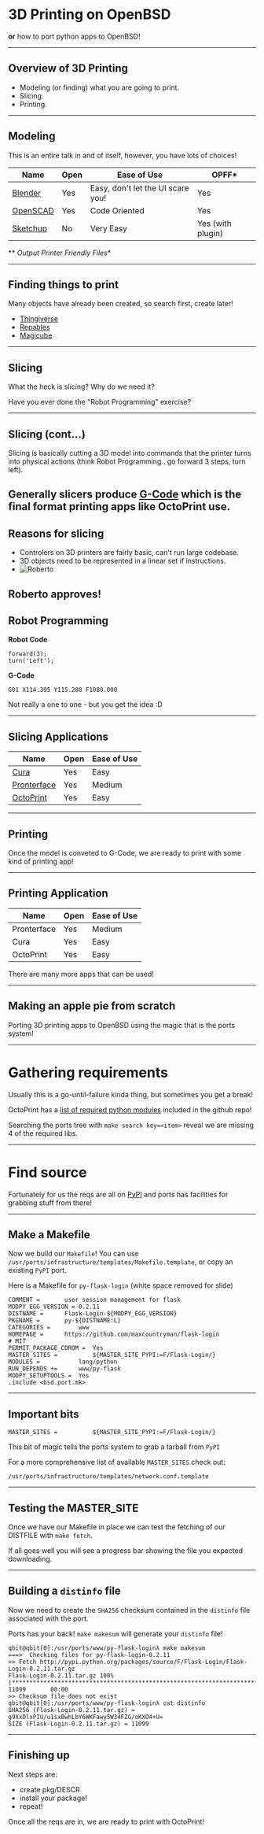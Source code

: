 # 3D Printing on OpenBSD

**or** how to port python apps to OpenBSD!

---

## Overview of 3D Printing

  - Modeling (or finding) what you are going to print.
  - Slicing.
  - Printing.

---

## Modeling

This is an entire talk in and of itself, however, you have lots of choices!

|Name|Open|Ease of Use|OPFF*|
|---|---|---|---|
|[Blender](http://www.blender.org/)|Yes|Easy, don't let the UI scare you!|Yes|
|[OpenSCAD](http://www.openscad.org/)|Yes|Code Oriented|Yes|
|[Sketchup](http://www.sketchup.com/)|No|Very Easy|Yes (with plugin)|

** *Output Printer Friendly Files**

---
## Finding things to print

Many objects have already been created, so search first, create later!

  - [Thingiverse](http://www.thingiverse.com/)
  - [Repables](http://repables.com/)
  - [Magicube](http://www.magicu.be/)

---

## Slicing

What the heck is slicing? Why do we need it?

Have you ever done the "Robot Programming" exercise?

---

## Slicing (cont...)

Slicing is basically cutting a 3D model into commands that the printer turns into physical actions (think Robot Programming.. go forward 3 steps,
 turn left).

Generally slicers produce [G-Code](https://en.wikipedia.org/wiki/G-code) which is the final format printing apps like OctoPrint use.
---

## Reasons for slicing

  - Controlers on 3D printers are fairly basic, can't run large codebase.
  - 3D objects need to be represented in a linear set if instructions.
  - ![Roberto](http://img1.wikia.nocookie.net/__cb20110619182621/en.futurama/images/9/96/Futurama_roberto.png)

Roberto approves!
---

## Robot Programming

**Robot Code**
```
forward(3);
turn('Left');
```

**G-Code**
```
G01 X114.395 Y115.288 F1080.000
```

Not really a one to one - but you get the idea :D


---
## Slicing Applications

|Name|Open|Ease of Use|
|---|---|---|
|[Cura](http://wiki.ultimaker.com/Cura)|Yes|Easy|
|[Pronterface](https://github.com/kliment/Printrun)|Yes|Medium|
|[OctoPrint](http://octoprint.org/)|Yes|Easy|

---

## Printing

Once the model is conveted to G-Code, we are ready to print with some kind of printing app!

--- 

## Printing Application
|Name|Open|Ease of Use|
|---|---|---|
|Pronterface|Yes|Medium|
|Cura|Yes|Easy|
|OctoPrint|Yes|Easy|

There are many more apps that can be used!

---

## Making an apple pie from scratch

Porting 3D printing apps to OpenBSD using the magic that is the ports system!

---

# Gathering requirements

Usually this is a go-until-failure kinda thing, but sometimes you get a break!

OctoPrint has a [list of required python modules](https://github.com/foosel/OctoPrint/blob/master/requirements.txt) included in the github repo!

Searching the ports tree with `make search key=<item>` reveal we are missing 4 of the required libs.

---

# Find source

Fortunately for us the reqs are all on [PyPI](https://pypi.python.org/pypi) and ports has facilities for grabbing stuff from there!

---

## Make a Makefile

Now we build our `Makefile`! You can use `/usr/ports/infrastructure/templates/Makefile.template`, or copy an existing `PyPI` port.

Here is a Makefile for `py-flask-login` (white space removed for slide)

```
COMMENT =		user session management for flask
MODPY_EGG_VERSION =	0.2.11
DISTNAME =	  	Flask-Login-${MODPY_EGG_VERSION}
PKGNAME =		py-${DISTNAME:L}
CATEGORIES =		www
HOMEPAGE = 		https://github.com/maxcountryman/flask-login
# MIT
PERMIT_PACKAGE_CDROM =	Yes
MASTER_SITES =	     	${MASTER_SITE_PYPI:=F/Flask-Login/}
MODULES =    		lang/python
RUN_DEPENDS +=		www/py-flask
MODPY_SETUPTOOLS =	Yes
.include <bsd.port.mk>
```

---

## Important bits

```
MASTER_SITES =	     	${MASTER_SITE_PYPI:=F/Flask-Login/}
```

This bit of magic tells the ports system to grab a tarball from `PyPI`

For a more comprehensive list of available `MASTER_SITES` check out:

`/usr/ports/infrastructure/templates/network.conf.template`

---

## Testing the MASTER_SITE

Once we have our Makefile in place we can test the fetching of our DISTFILE with `make fetch`.

If all goes well you will see a progress bar showing the file you expected downloading.

---

## Building a `distinfo` file

Now we need to create the `SHA256` checksum contained in the `distinfo` file associated with the port.

Ports has your back! `make makesum` will generate your `distinfo` file!

```
qbit@qbit[0]:/usr/ports/www/py-flask-loginλ make makesum
===>  Checking files for py-flask-login-0.2.11
>> Fetch http://pypi.python.org/packages/source/F/Flask-Login/Flask-Login-0.2.11.tar.gz
Flask-Login-0.2.11.tar.gz 100% |***************************************************************************************************************************************| 11099       00:00    
>> Checksum file does not exist
qbit@qbit[0]:/usr/ports/www/py-flask-loginλ cat distinfo                                                                                                                                      
SHA256 (Flask-Login-0.2.11.tar.gz) = g9XxDlxPIU/u1sxBwhLbY6WKFawy5W34FZG/oKXO4+U=
SIZE (Flask-Login-0.2.11.tar.gz) = 11099
```
----
## Finishing up

Next steps are:
  - create pkg/DESCR
  - install your package!
  - repeat!

Once all the reqs are in, we are ready to print with OctoPrint!